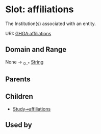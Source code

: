 
# Slot: affiliations


The Institution(s) associated with an entity.

URI: [GHGA:affiliations](https://w3id.org/GHGA/affiliations)


## Domain and Range

None &#8594;  <sub>0..\*</sub> [String](types/String.md)

## Parents


## Children

 *  [Study➞affiliations](Study_affiliations.md)

## Used by

